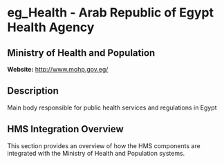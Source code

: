 # eg_Health - Arab Republic of Egypt Health Agency

## Ministry of Health and Population

**Website:** http://www.mohp.gov.eg/

## Description

Main body responsible for public health services and regulations in Egypt

## HMS Integration Overview

This section provides an overview of how the HMS components are integrated with the Ministry of Health and Population systems.
